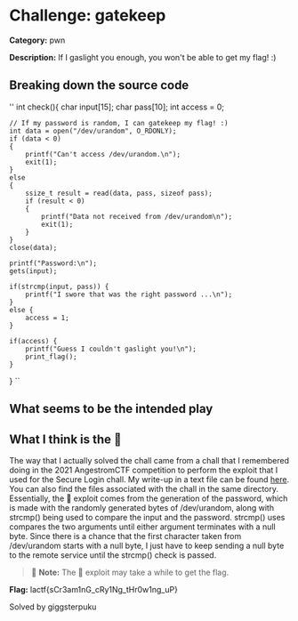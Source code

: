 # Challenge: gatekeep

**Category:** pwn

**Description:** If I gaslight you enough, you won't be able to get my flag! :)

## Breaking down the source code
''
int check(){
    char input[15];
    char pass[10];
    int access = 0;

    // If my password is random, I can gatekeep my flag! :)
    int data = open("/dev/urandom", O_RDONLY);
    if (data < 0)
    {
        printf("Can't access /dev/urandom.\n");
        exit(1);
    }
    else
    {
        ssize_t result = read(data, pass, sizeof pass);
        if (result < 0)
        {
            printf("Data not received from /dev/urandom\n");
            exit(1);
        }
    }
    close(data);

    printf("Password:\n");
    gets(input);

    if(strcmp(input, pass)) {
        printf("I swore that was the right password ...\n");
    }
    else {
        access = 1;
    }

    if(access) {
        printf("Guess I couldn't gaslight you!\n");
        print_flag();
    }
}
``

## What seems to be the intended play

## What I think is the :cheese:

The way that I actually solved the chall came from a chall that I remembered doing in the 2021 AngestromCTF competition to perform the exploit that I used for the Secure Login chall. My write-up in a text file can be found [here](https://github.com/giggsterpuku/CTF-Writeups/blob/main/angstromCTF/2021/Secure_Login/Secure_Login.txt). You can also find the files associated with the chall in the same directory. Essentially, the 🧀 exploit comes from the generation of the password, which is made with the randomly generated bytes of /dev/urandom, along with strcmp() being used to compare the input and the password. strcmp() uses compares the two arguments until either argument terminates with a null byte. Since there is a chance that the first character taken from /dev/urandom starts with a null byte, I just have to keep sending a null byte to the remote service until the strcmp() check is passed.

> 📝 **Note:** The 🧀 exploit may take a while to get the flag.

**Flag:** lactf{sCr3am1nG_cRy1Ng_tHr0w1ng_uP}

Solved by giggsterpuku
